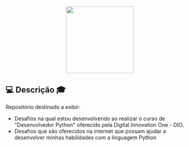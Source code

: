 
<h1 align="center"><img height ="180em" src="https://logosmarcas.net/wp-content/uploads/2021/10/Python-Emblema.jpg" align ="center">


## 💻 Descrição 🎓
Repositório destinado a exibir: 
- Desafios na qual estou desenvolvendo ao realizar o curso de "Desenvolvedor Python" oferecido pela Digital Innovation One - DIO.
- Desafios que são oferecidos na internet que possam ajudar a desenvolver minhas habilidades com a linguagem Python
